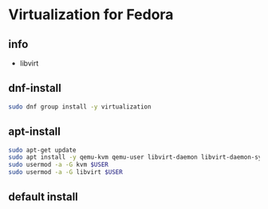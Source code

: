 # Virtualization for Fedora

## info
  - libvirt

## dnf-install
```sh
sudo dnf group install -y virtualization
```

## apt-install
```sh
sudo apt-get update
sudo apt install -y qemu-kvm qemu-user libvirt-daemon libvirt-daemon-system virtiofsd virt-manager
sudo usermod -a -G kvm $USER
sudo usermod -a -G libvirt $USER
```

## default install

